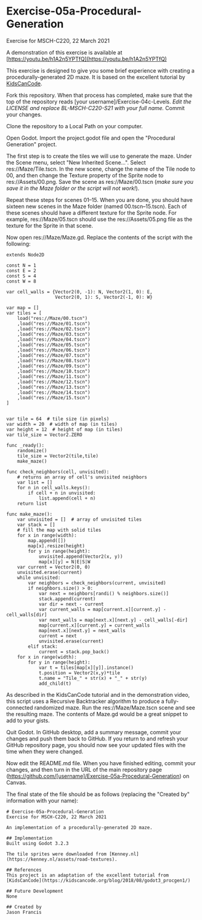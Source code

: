 # Exercise-05a-Procedural-Generation
Exercise for MSCH-C220, 22 March 2021

A demonstration of this exercise is available at [https://youtu.be/h1A2n5YPTfQ](https://youtu.be/h1A2n5YPTfQ)

This exercise is designed to give you some brief experience with creating a procedurally-generated 2D maze. It is based on the excellent tutorial by [KidsCanCode](https://kidscancode.org/blog/2018/08/godot3_procgen1/).

Fork this repository. When that process has completed, make sure that the top of the repository reads [your username]/Exercise-04c-Levels. *Edit the LICENSE and replace BL-MSCH-C220-S21 with your full name.* Commit your changes.

Clone the repository to a Local Path on your computer.

Open Godot. Import the project.godot file and open the "Procedural Generation" project.

The first step is to create the tiles we will use to generate the maze. Under the Scene menu, select "New Inherited Scene…". Select res://Maze/Tile.tscn. In the new scene, change the name of the Tile node to 00, and then change the Texture property of the Sprite node to res://Assets/00.png. Save the scene as res://Maze/00.tscn (*make sure you save it in the Maze folder or the script will not work!*).

Repeat these steps for scenes 01–15. When you are done, you should have sixteen new scenes in the Maze folder (named 00.tscn–15.tscn). Each of these scenes should have a different texture for the Sprite node. For example, res://Maze/05.tscn should use the res://Assets/05.png file as the texture for the Sprite in that scene.

Now open res://Maze/Maze.gd. Replace the contents of the script with the following:
```
extends Node2D

const N = 1
const E = 2
const S = 4
const W = 8

var cell_walls = {Vector2(0, -1): N, Vector2(1, 0): E, 
				  Vector2(0, 1): S, Vector2(-1, 0): W}

var map = []
var tiles = [
	load("res://Maze/00.tscn")
	,load("res://Maze/01.tscn")
	,load("res://Maze/02.tscn")
	,load("res://Maze/03.tscn")
	,load("res://Maze/04.tscn")
	,load("res://Maze/05.tscn")
	,load("res://Maze/06.tscn")
	,load("res://Maze/07.tscn")
	,load("res://Maze/08.tscn")
	,load("res://Maze/09.tscn")
	,load("res://Maze/10.tscn")
	,load("res://Maze/11.tscn")
	,load("res://Maze/12.tscn")
	,load("res://Maze/13.tscn")
	,load("res://Maze/14.tscn")
	,load("res://Maze/15.tscn")
]


var tile = 64  # tile size (in pixels)
var width = 20  # width of map (in tiles)
var height = 12  # height of map (in tiles)
var tile_size = Vector2.ZERO

func _ready():
	randomize()
	tile_size = Vector2(tile,tile)
	make_maze()
	
func check_neighbors(cell, unvisited):
	# returns an array of cell's unvisited neighbors
	var list = []
	for n in cell_walls.keys():
		if cell + n in unvisited:
			list.append(cell + n)
	return list
	
func make_maze():
	var unvisited = []  # array of unvisited tiles
	var stack = []
	# fill the map with solid tiles
	for x in range(width):
		map.append([])
		map[x].resize(height)
		for y in range(height):
			unvisited.append(Vector2(x, y))
			map[x][y] = N|E|S|W
	var current = Vector2(0, 0)
	unvisited.erase(current)
	while unvisited:
		var neighbors = check_neighbors(current, unvisited)
		if neighbors.size() > 0:
			var next = neighbors[randi() % neighbors.size()]
			stack.append(current)
			var dir = next - current
			var current_walls = map[current.x][current.y] - cell_walls[dir]
			var next_walls = map[next.x][next.y] - cell_walls[-dir]
			map[current.x][current.y] = current_walls
			map[next.x][next.y] = next_walls
			current = next
			unvisited.erase(current)
		elif stack:
			current = stack.pop_back()
	for x in range(width):
		for y in range(height):
			var t = tiles[map[x][y]].instance()
			t.position = Vector2(x,y)*tile
			t.name = "Tile_" + str(x) + "_" + str(y)
			add_child(t)
```

As described in the KidsCanCode tutorial and in the demonstration video, this script uses a Recursive Backtracker algorithm to produce a fully-connected randomized maze. Run the res://Maze/Maze.tscn scene and see the resulting maze. The contents of Maze.gd would be a great snippet to add to your gists.

Quit Godot. In GitHub desktop, add a summary message, commit your changes and push them back to GitHub. If you return to and refresh your GitHub repository page, you should now see your updated files with the time when they were changed.

Now edit the README.md file. When you have finished editing, commit your changes, and then turn in the URL of the main repository page (https://github.com/[username]/Exercise-05a-Procedural-Generation) on Canvas.

The final state of the file should be as follows (replacing the "Created by" information with your name):
```
# Exercise-05a-Procedural-Generation
Exercise for MSCH-C220, 22 March 2021

An implementation of a procedurally-generated 2D maze.

## Implementation
Built using Godot 3.2.3

The tile sprites were downloaded from [Kenney.nl](https://kenney.nl/assets/road-textures).

## References
This project is an adaptation of the excellent tutorial from [KidsCanCode](https://kidscancode.org/blog/2018/08/godot3_procgen1/)

## Future Development
None

## Created by 
Jason Francis
```
